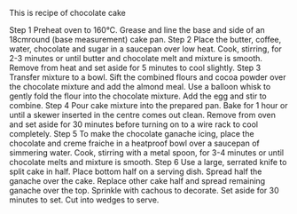  This is recipe of chocolate cake

Step 1
Preheat oven to 160°C. Grease and line the base and side of an 18cmround (base measurement) cake pan.
Step 2
Place the butter, coffee, water, chocolate and sugar in a saucepan over low heat. Cook, stirring, for 2-3 minutes or until butter and chocolate melt and mixture is smooth. Remove from heat and set aside for 5 minutes to cool slightly.
Step 3
Transfer mixture to a bowl. Sift the combined flours and cocoa powder over the chocolate mixture and add the almond meal. Use a balloon whisk to gently fold the flour into the chocolate mixture. Add the egg and stir to combine.
Step 4
Pour cake mixture into the prepared pan. Bake for 1 hour or until a skewer inserted in the centre comes out clean. Remove from oven and set aside for 30 minutes before turning on to a wire rack to cool completely.
Step 5
To make the chocolate ganache icing, place the chocolate and creme fraiche in a heatproof bowl over a saucepan of simmering water. Cook, stirring with a metal spoon, for 3-4 minutes or until chocolate melts and mixture is smooth.
Step 6
Use a large, serrated knife to split cake in half. Place bottom half on a serving dish. Spread half the ganache over the cake. Replace other cake half and spread remaining ganache over the top. Sprinkle with cachous to decorate. Set aside for 30 minutes to set. Cut into wedges to serve.